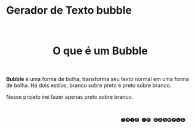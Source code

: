 # Gerador de Texto bubble

<br>
<h1 style='text-align:center;'>O que é um Bubble</h1>
<br>
<p><b>Bubble</b> é uma forma de bolha, transforma seu texto normal em uma forma de bolha. Há dois estilos, branco sobre preto e preto sobre branco.</p>
<p>Nesse projeto irei fazer apenas preto sobre branco.</p>
</br>

                                               🅣🅗🅘🅢 🅘🅢 🅔🅧🅐🅜🅟🅛🅔

